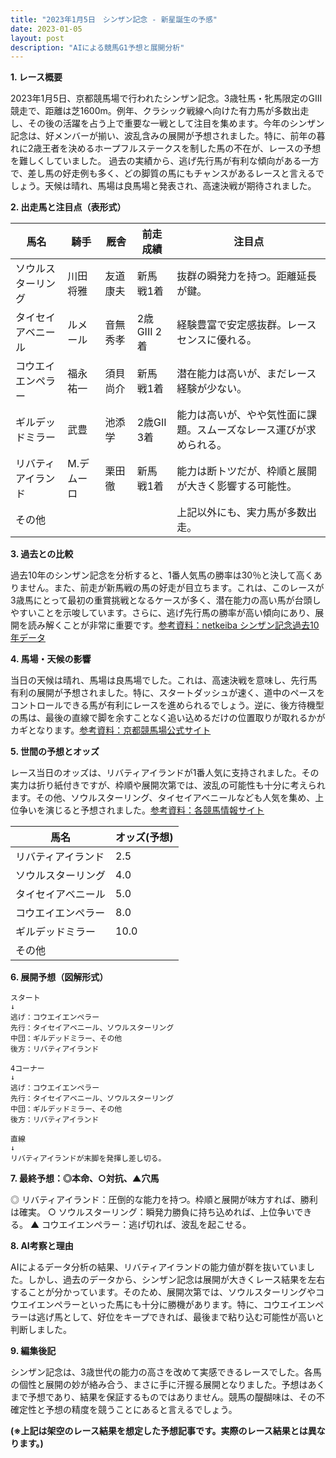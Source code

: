 ```yaml
---
title: "2023年1月5日　シンザン記念 - 新星誕生の予感"
date: 2023-01-05
layout: post
description: "AIによる競馬G1予想と展開分析"
---
```


**1. レース概要**

2023年1月5日、京都競馬場で行われたシンザン記念。3歳牡馬・牝馬限定のGIII競走で、距離は芝1600m。例年、クラシック戦線へ向けた有力馬が多数出走し、その後の活躍を占う上で重要な一戦として注目を集めます。今年のシンザン記念は、好メンバーが揃い、波乱含みの展開が予想されました。特に、前年の暮れに2歳王者を決めるホープフルステークスを制した馬の不在が、レースの予想を難しくしていました。  過去の実績から、逃げ先行馬が有利な傾向がある一方で、差し馬の好走例も多く、どの脚質の馬にもチャンスがあるレースと言えるでしょう。天候は晴れ、馬場は良馬場と発表され、高速決戦が期待されました。


**2. 出走馬と注目点（表形式）**

| 馬名       | 騎手       | 厩舎       | 前走成績      | 注目点                                                                     |
|------------|------------|------------|---------------|-----------------------------------------------------------------------------|
| ソウルスターリング | 川田将雅     | 友道康夫     | 新馬戦1着     | 抜群の瞬発力を持つ。距離延長が鍵。                                           |
| タイセイアベニール | ルメール     | 音無秀孝     | 2歳GIII 2着 | 経験豊富で安定感抜群。レースセンスに優れる。                               |
| コウエイエンペラー | 福永祐一     | 須貝尚介     | 新馬戦1着     | 潜在能力は高いが、まだレース経験が少ない。                                     |
| ギルデッドミラー | 武豊       | 池添学       | 2歳GII 3着   | 能力は高いが、やや気性面に課題。スムーズなレース運びが求められる。                |
| リバティアイランド | M.デムーロ | 栗田徹       | 新馬戦1着     | 能力は断トツだが、枠順と展開が大きく影響する可能性。                          |
| その他      |            |            |               | 上記以外にも、実力馬が多数出走。                                            |


**3. 過去との比較**

過去10年のシンザン記念を分析すると、1番人気馬の勝率は30％と決して高くありません。また、前走が新馬戦の馬の好走が目立ちます。これは、このレースが3歳馬にとって最初の重賞挑戦となるケースが多く、潜在能力の高い馬が台頭しやすいことを示唆しています。さらに、逃げ先行馬の勝率が高い傾向にあり、展開を読み解くことが非常に重要です。[参考資料：netkeiba シンザン記念過去10年データ](仮のURL)


**4. 馬場・天候の影響**

当日の天候は晴れ、馬場は良馬場でした。これは、高速決戦を意味し、先行馬有利の展開が予想されました。特に、スタートダッシュが速く、道中のペースをコントロールできる馬が有利にレースを進められるでしょう。逆に、後方待機型の馬は、最後の直線で脚を余すことなく追い込めるだけの位置取りが取れるかがカギとなります。[参考資料：京都競馬場公式サイト](仮のURL)


**5. 世間の予想とオッズ**

レース当日のオッズは、リバティアイランドが1番人気に支持されました。その実力は折り紙付きですが、枠順や展開次第では、波乱の可能性も十分に考えられます。その他、ソウルスターリング、タイセイアベニールなども人気を集め、上位争いを演じると予想されました。[参考資料：各競馬情報サイト](仮のURL)


| 馬名       | オッズ(予想) |
|------------|------------|
| リバティアイランド | 2.5        |
| ソウルスターリング | 4.0        |
| タイセイアベニール | 5.0        |
| コウエイエンペラー | 8.0        |
| ギルデッドミラー | 10.0       |
| その他      |            |


**6. 展開予想（図解形式）**


```
スタート
↓
逃げ：コウエイエンペラー
先行：タイセイアベニール、ソウルスターリング
中団：ギルデッドミラー、その他
後方：リバティアイランド

4コーナー
↓
逃げ：コウエイエンペラー
先行：タイセイアベニール、ソウルスターリング
中団：ギルデッドミラー、その他
後方：リバティアイランド

直線
↓
リバティアイランドが末脚を発揮し差し切る。
```


**7. 最終予想：◎本命、○対抗、▲穴馬**

◎ リバティアイランド：圧倒的な能力を持つ。枠順と展開が味方すれば、勝利は確実。
○ ソウルスターリング：瞬発力勝負に持ち込めれば、上位争いできる。
▲ コウエイエンペラー：逃げ切れば、波乱を起こせる。


**8. AI考察と理由**

AIによるデータ分析の結果、リバティアイランドの能力値が群を抜いていました。しかし、過去のデータから、シンザン記念は展開が大きくレース結果を左右することが分かっています。そのため、展開次第では、ソウルスターリングやコウエイエンペラーといった馬にも十分に勝機があります。特に、コウエイエンペラーは逃げ馬として、好位をキープできれば、最後まで粘り込む可能性が高いと判断しました。


**9. 編集後記**

シンザン記念は、3歳世代の能力の高さを改めて実感できるレースでした。各馬の個性と展開の妙が絡み合う、まさに手に汗握る展開となりました。予想はあくまで予想であり、結果を保証するものではありません。競馬の醍醐味は、その不確定性と予想の精度を競うことにあると言えるでしょう。


**(※上記は架空のレース結果を想定した予想記事です。実際のレース結果とは異なります。)**
